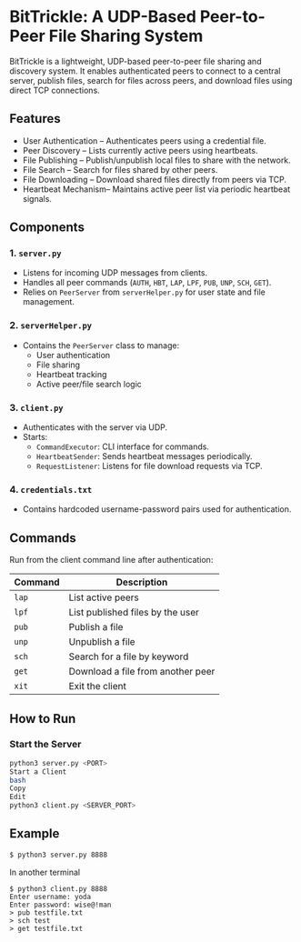 # BitTrickle: A UDP-Based Peer-to-Peer File Sharing System

BitTrickle is a lightweight, UDP-based peer-to-peer file sharing and discovery system. It enables authenticated peers to connect to a central server, publish files, search for files across peers, and download files using direct TCP connections.

## Features

- User Authentication – Authenticates peers using a credential file.
- Peer Discovery – Lists currently active peers using heartbeats.
- File Publishing – Publish/unpublish local files to share with the network.
- File Search – Search for files shared by other peers.
- File Downloading – Download shared files directly from peers via TCP.
- Heartbeat Mechanism– Maintains active peer list via periodic heartbeat signals.

## Components

### 1. `server.py`
- Listens for incoming UDP messages from clients.
- Handles all peer commands (`AUTH`, `HBT`, `LAP`, `LPF`, `PUB`, `UNP`, `SCH`, `GET`).
- Relies on `PeerServer` from `serverHelper.py` for user state and file management.

### 2. `serverHelper.py`
- Contains the `PeerServer` class to manage:
  - User authentication
  - File sharing
  - Heartbeat tracking
  - Active peer/file search logic

### 3. `client.py`
- Authenticates with the server via UDP.
- Starts:
  - `CommandExecutor`: CLI interface for commands.
  - `HeartbeatSender`: Sends heartbeat messages periodically.
  - `RequestListener`: Listens for file download requests via TCP.

### 4. `credentials.txt`
- Contains hardcoded username-password pairs used for authentication.

## Commands

Run from the client command line after authentication:

| Command | Description                          |
|---------|--------------------------------------|
| `lap`   | List active peers                    |
| `lpf`   | List published files by the user     |
| `pub`   | Publish a file                       |
| `unp`   | Unpublish a file                     |
| `sch`   | Search for a file by keyword         |
| `get`   | Download a file from another peer    |
| `xit`   | Exit the client                      |

## How to Run

### Start the Server
```bash
python3 server.py <PORT>
Start a Client
bash
Copy
Edit
python3 client.py <SERVER_PORT>
```

## Example
```bash
$ python3 server.py 8888
```
 In another terminal
```
$ python3 client.py 8888
Enter username: yoda
Enter password: wise@!man
> pub testfile.txt
> sch test
> get testfile.txt
```
